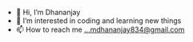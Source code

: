 - 👋 Hi, I’m Dhananjay
- 👀 I’m interested in coding and learning new things
- 📫 How to reach me ...mdhananjay834@gmail.com

<!---
Dhananjay28206/Dhananjay28206 is a ✨ unique ✨ repository because its `README.md` (this file) appears on your GitHub profile.
You can click the Preview link to take a look at your changes.
--->
